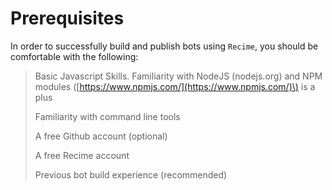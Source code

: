 # Prerequisites

In order to successfully build and publish bots using `Recime`, you should be comfortable with the following:

> Basic Javascript Skills. Familiarity with NodeJS \(nodejs.org\) and NPM modules \([https://www.npmjs.com/](https://www.npmjs.com/)\) is a plus
>
> Familiarity with command line tools
>
> A free Github account \(optional\)
>
> A free Recime account
>
> Previous bot build experience \(recommended\)



